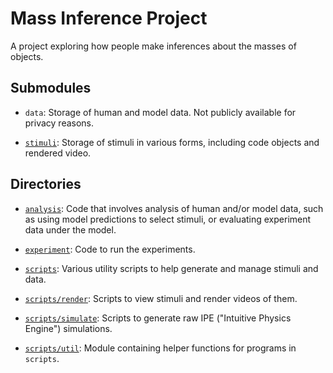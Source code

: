 # Mass Inference Project

A project exploring how people make inferences about the masses of
objects.

## Submodules


* `data`: Storage of human and model data. Not publicly
  available for privacy reasons.

* [`stimuli`](https://github.com/jhamrick/mass-inference-stimuli):
  Storage of stimuli in various forms, including code objects and
  rendered video.

## Directories

* [`analysis`](https://github.com/jhamrick/mass-inference/tree/master/analysis):
  Code that involves analysis of human and/or model data, such as
  using model predictions to select stimuli, or evaluating experiment
  data under the model.

* [`experiment`](https://github.com/jhamrick/mass-inference/tree/master/experiment):
  Code to run the experiments.

* [`scripts`](https://github.com/jhamrick/mass-inference/tree/master/scripts):
  Various utility scripts to help generate and manage stimuli and
  data.

* [`scripts/render`](https://github.com/jhamrick/mass-inference/tree/master/scripts/render):
  Scripts to view stimuli and render videos of them.

* [`scripts/simulate`](https://github.com/jhamrick/mass-inference/tree/master/scripts/simulate):
  Scripts to generate raw IPE ("Intuitive Physics Engine")
  simulations.

* [`scripts/util`](https://github.com/jhamrick/mass-inference/tree/master/scripts/util):
  Module containing helper functions for programs in `scripts`.

